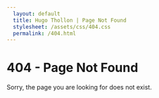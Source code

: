 ```yaml
---
  layout: default
  title: Hugo Thollon | Page Not Found
  stylesheet: /assets/css/404.css
  permalink: /404.html
---
```


# 404 - Page Not Found

Sorry, the page you are looking for does not exist.
